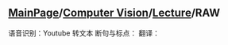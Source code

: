 ## [MainPage](../../index.md)/[Computer Vision](../README.md)/[Lecture](../Lecture.md)/RAW

语音识别：Youtube 转文本
断句与标点：
翻译：

